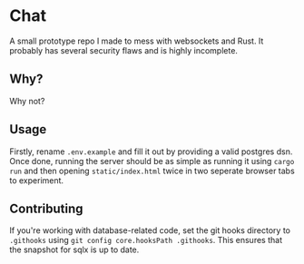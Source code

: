 # Chat

A small prototype repo I made to mess with websockets and Rust. It probably has several security flaws and is highly incomplete.

## Why?

Why not?

## Usage

Firstly, rename `.env.example` and fill it out by providing a valid postgres dsn.
Once done, running the server should be as simple as running it using `cargo run` and then opening `static/index.html` twice in two seperate browser tabs to experiment.

## Contributing

If you're working with database-related code, set the git hooks directory to `.githooks` using `git config core.hooksPath .githooks`. This ensures that the snapshot for sqlx is up to date.
